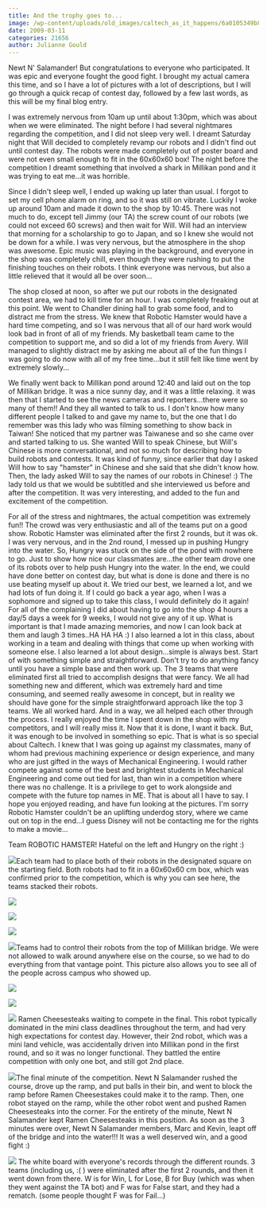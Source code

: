 ```yaml
---
title: And the trophy goes to...
image: /wp-content/uploads/old_images/caltech_as_it_happens/6a0105349b8251970b011168d22aa7970c.png
date: 2009-03-11
categories: 21656
author: Julianne Gould
---
```


Newt N' Salamander! But congratulations to everyone who participated. It was epic and everyone fought the good fight. I brought my actual camera this time, and so I have a lot of pictures with a lot of descriptions, but I will go through a quick recap of contest day, followed by a few last words, as this will be my final blog entry.

I was extremely nervous from 10am up until about 1:30pm, which was about when we were eliminated. The night before I had several nightmares regarding the competition, and I did not sleep very well. I dreamt Saturday night that Will decided to completely revamp our robots and I didn't find out until contest day. The robots were made completely out of poster board and were not even small enough to fit in the 60x60x60 box! The night before the competition I dreamt something that involved a shark in Millikan pond and it was trying to eat me...it was horrible.

Since I didn't sleep well, I ended up waking up later than usual. I forgot to set my cell phone alarm on ring, and so it was still on vibrate. Luckily I woke up around 10am and made it down to the shop by 10:45. There was not much to do, except tell Jimmy (our TA) the screw count of our robots (we could not exceed 60 screws) and then wait for Will. Will had an interview that morning for a scholarship to go to Japan, and so I knew she would not be down for a while. I was very nervous, but the atmosphere in the shop was awesome. Epic music was playing in the background, and everyone in the shop was completely chill, even though they were rushing to put the finishing touches on their robots. I think everyone was nervous, but also a little relieved that it would all be over soon...

The shop closed at noon, so after we put our robots in the designated contest area, we had to kill time for an hour. I was completely freaking out at this point. We went to Chandler dining hall to grab some food, and to distract me from the stress. We knew that Robotic Hamster would have a hard time competing, and so I was nervous that all of our hard work would look bad in front of all of my friends. My basketball team came to the competition to support me, and so did a lot of my friends from Avery. Will managed to slightly distract me by asking me about all of the fun things I was going to do now with all of my free time...but it still felt like time went by extremely slowly...

We finally went back to Millikan pond around 12:40 and laid out on the top of Millikan bridge. It was a nice sunny day, and it was a little relaxing. it was then that I started to see the news cameras and reporters...there were so many of them!! And they all wanted to talk to us. I don't know how many different people I talked to and gave my name to, but the one that I do remember was this lady who was filming something to show back in Taiwan! She noticed that my partner was Taiwanese and so she came over and started talking to us. She wanted Will to speak Chinese, but Will's Chinese is more conversational, and not so much for describing how to build robots and contests. It was kind of funny, since earlier that day I asked Will how to say "hamster" in Chinese and she said that she didn't know how. Then, the lady asked Will to say the names of our robots in Chinese! :) The lady told us that we would be subtitled and she interviewed us before and after the competition. It was very interesting, and added to the fun and excitement of the competition.

For all of the stress and nightmares, the actual competition was extremely fun!! The crowd was very enthusiastic and all of the teams put on a good show. Robotic Hamster was eliminated after the first 2 rounds, but it was ok. I was very nervous, and in the 2nd round, I messed up in pushing Hungry into the water. So, Hungry was stuck on the side of the pond with nowhere to go. Just to show how nice our classmates are...the other team drove one of its robots over to help push Hungry into the water. 
In the end, we could have done better on contest day, but what is done is done and there is no use beating myself up about it. We tried our best, we learned a lot, and we had lots of fun doing it. If I could go back a year ago, when I was a sophomore and signed up to take this class, I would definitely do it again! For all of the complaining I did about having to go into the shop 4 hours a day/5 days a week for 9 weeks, I would not give any of it up. What is important is that I made amazing memories, and now I can look back at them and laugh 3 times..HA HA HA :) I also learned a lot in this class, about working in a team and dealing with things that come up when working with someone else. I also learned a lot about design...simple is always best. Start of with something simple and straightforward. Don't try to do anything fancy until you have a simple base and then work up. The 3 teams that were eliminated first all tried to accomplish designs that were fancy. We all had something new and different, which was extremely hard and time consuming, and seemed really awesome in concept, but in reality we should have gone for the simple straightforward approach like the top 3 teams. 
We all worked hard. And in a way, we all helped each other through the process. I really enjoyed the time I spent down in the shop with my competitors, and I will really miss it. Now that it is done, I want it back. But, it was enough to be involved in something so epic. That is what is so special about Caltech. I knew that I was going up against my classmates, many of whom had previous machining experience or design experience, and many who are just gifted in the ways of Mechanical Engineering. I would rather compete against some of the best and brightest students in Mechanical Engineering and come out tied for last, than win in a competition where there was no challenge. It is a privilege to get to work alongside and compete with the future top names in ME. 
That is about all I have to say. I hope you enjoyed reading, and have fun looking at the pictures. I'm sorry Robotic Hamster couldn't be an uplifting underdog story, where we came out on top in the end...I guess Disney will not be contacting me for the rights to make a movie...

 Team ROBOTIC HAMSTER! Hateful on the left and Hungry on the right :)

![](/old_images/caltech_as_it_happens/6a0105349b8251970b011168d22b5d970c.png)Each team had to place both of their robots in the designated square on the starting field. Both robots had to fit in a 60x60x60 cm box, which was confirmed prior to the competition, which is why you can see here, the teams stacked their robots.


![](/old_images/caltech_as_it_happens/6a0105349b8251970b011168d22c61970c.jpg)

![](/old_images/caltech_as_it_happens/6a0105349b8251970b01127947249a28a4.jpg)

![](/old_images/caltech_as_it_happens/6a0105349b8251970b0112794724e028a4.jpg)
 

![](/old_images/caltech_as_it_happens/6a0105349b8251970b01127947235528a4.jpg)Teams had to control their robots from the top of Millikan bridge. We were not allowed to walk around anywhere else on the course, so we had to do everything from that vantage point. This picture also allows you to see all of the people across campus who showed up.


![](/old_images/caltech_as_it_happens/6a0105349b8251970b011168d22d6f970c.jpg)

![](/old_images/caltech_as_it_happens/6a0105349b8251970b011168d22dbd970c.jpg)

![](/old_images/caltech_as_it_happens/6a0105349b8251970b0112794725cf28a4.jpg) 
Ramen Cheesesteaks waiting to compete in the final. This robot typically dominated in the mini class deadlines throughout the term, and had very high expectations for contest day. However, their 2nd robot, which was a mini land vehicle, was accidentally driven into Millikan pond in the first round, and so it was no longer functional. They battled the entire competition with only one bot, and still got 2nd place.


![](/old_images/caltech_as_it_happens/6a0105349b8251970b0112794722dc28a4.png)The final minute of the competition. Newt N Salamander rushed the course, drove up the ramp, and put balls in their bin, and went to block the ramp before Ramen Cheesestakes could make it to the ramp. Then, one robot stayed on the ramp, while the other robot went and pushed Ramen Cheesesteaks into the corner. For the entirety of the minute, Newt N Salamander kept Ramen Cheesesteaks in this position. As soon as the 3 minutes were over, Newt N Salamander members, Marc and Kevin, leapt off of the bridge and into the water!!! It was a well deserved win, and a good fight :)

![](/old_images/caltech_as_it_happens/6a0105349b8251970b01127947267028a4.jpg)
The white board with everyone's records through the different rounds. 3 teams (including us, :( ) were eliminated after the first 2 rounds, and then it went down from there. W is for Win, L for Lose, B for Buy (which was when they went against the TA bot) and F was for False start, and they had a rematch. (some people thought F was for Fail...) 
 
